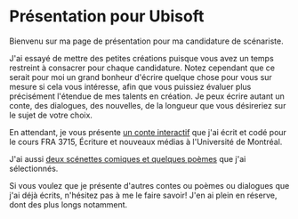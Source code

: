 # Présentation pour Ubisoft

Bienvenu sur ma page de présentation pour ma candidature de scénariste.

J'ai essayé de mettre des petites créations puisque vous avez un temps restreint à consacrer pour chaque candidature.
Notez cependant que ce serait pour moi un grand bonheur d'écrire quelque chose pour vous sur mesure si cela vous intéresse, afin que vous puissiez évaluer plus précisément l'étendue de mes talents en création. Je peux écrire autant un conte, des dialogues, des nouvelles, de la longueur que vous désireriez sur le sujet de votre choix.

En attendant, je vous présente [un conte interactif](https://github.com/Sweeney97/Un_lieu_ou_nul_nest_alle) que j'ai écrit et codé pour le cours FRA 3715, Écriture et nouveaux médias à l'Université de Montréal.

J'ai aussi [deux scénettes comiques et quelques poèmes](https://www.antoinesweeney.com/textes_ubisoft) que j'ai sélectionnés.

Si vous voulez que je présente d'autres contes ou poèmes ou dialogues que j'ai déjà écrits, n'hésitez pas à me le faire savoir! J'en ai plein en réserve, dont des plus longs notamment.
